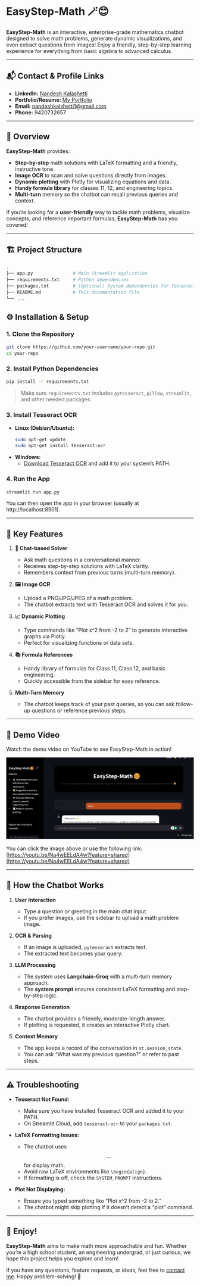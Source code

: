# EasyStep-Math 🪄😊  

**EasyStep-Math** is an interactive, enterprise-grade mathematics chatbot designed to solve math problems, generate dynamic visualizations, and even extract questions from images! Enjoy a friendly, step-by-step learning experience for everything from basic algebra to advanced calculus.

---

## 📬 Contact & Profile Links

- **LinkedIn:** [Nandesh Kalashetti](https://www.linkedin.com/in/nandesh-kalashetti-333a78250)
- **Portfolio/Resume:** [My Portfolio](https://nandesh-kalashettiportfilio2386.netlify.app)
- **Email:** [nandeshkalshetti1@gmail.com](mailto:nandeshkalshetti1@gmail.com)
- **Phone:** 9420732657

---

## 🌟 Overview

**EasyStep-Math** provides:
- **Step-by-step** math solutions with LaTeX formatting and a friendly, instructive tone.
- **Image OCR** to scan and solve questions directly from images.
- **Dynamic plotting** with Plotly for visualizing equations and data.
- **Handy formula library** for classes 11, 12, and engineering topics.
- **Multi-turn** memory so the chatbot can recall previous queries and context.

If you’re looking for a **user-friendly** way to tackle math problems, visualize concepts, and reference important formulas, **EasyStep-Math** has you covered!

---

## 🏗️ Project Structure

```bash
.
├── app.py               # Main Streamlit application
├── requirements.txt     # Python dependencies
├── packages.txt         # (Optional) System dependencies for Tesseract on Streamlit Cloud
├── README.md            # This documentation file
└── ...
```

## ⚙️ Installation & Setup

### 1. Clone the Repository

```bash
git clone https://github.com/your-username/your-repo.git
cd your-repo
```

### 2. Install Python Dependencies

```bash
pip install -r requirements.txt
```

> Make sure `requirements.txt` includes `pytesseract`, `pillow`, `streamlit`, and other needed packages.

### 3. Install Tesseract OCR

- **Linux (Debian/Ubuntu):**  
  ```bash
  sudo apt-get update
  sudo apt-get install tesseract-ocr
  ```
- **Windows:**
  - [Download Tesseract OCR](https://github.com/UB-Mannheim/tesseract/wiki) and add it to your system’s PATH.

### 4. Run the App

```bash
streamlit run app.py
```

You can then open the app in your browser (usually at http://localhost:8501).

---

## 🚀 Key Features

1. **🤖 Chat-based Solver**
   - Ask math questions in a conversational manner.
   - Receives step-by-step solutions with LaTeX clarity.
   - Remembers context from previous turns (multi-turn memory).

2. **🖼️ Image OCR**
   - Upload a PNG/JPG/JPEG of a math problem.
   - The chatbot extracts text with Tesseract OCR and solves it for you.

3. **📈 Dynamic Plotting**
   - Type commands like “Plot x^2 from -2 to 2” to generate interactive graphs via Plotly.
   - Perfect for visualizing functions or data sets.

4. **📚 Formula References**
   - Handy library of formulas for Class 11, Class 12, and basic engineering.
   - Quickly accessible from the sidebar for easy reference.

5. **Multi-Turn Memory**
   - The chatbot keeps track of your past queries, so you can ask follow-up questions or reference previous steps.

---

## 🎥 Demo Video

Watch the demo video on YouTube to see EasyStep-Math in action!

[![EasyStep-Math Demo](mathtutor.jpg)](https://youtu.be/Na4wEELdA4w?feature=shared)

You can click the image above or use the following link: [https://youtu.be/Na4wEELdA4w?feature=shared](https://youtu.be/Na4wEELdA4w?feature=shared)

---

## 🧩 How the Chatbot Works

1. **User Interaction**
   - Type a question or greeting in the main chat input.
   - If you prefer images, use the sidebar to upload a math problem image.

2. **OCR & Parsing**
   - If an image is uploaded, `pytesseract` extracts text.
   - The extracted text becomes your query.

3. **LLM Processing**
   - The system uses **Langchain-Groq** with a multi-turn memory approach.
   - The **system prompt** ensures consistent LaTeX formatting and step-by-step logic.

4. **Response Generation**
   - The chatbot provides a friendly, moderate-length answer.
   - If plotting is requested, it creates an interactive Plotly chart.

5. **Context Memory**
   - The app keeps a record of the conversation in `st.session_state`.
   - You can ask “What was my previous question?” or refer to past steps.

---

## ⚠️ Troubleshooting

- **Tesseract Not Found:**
  - Make sure you have installed Tesseract OCR and added it to your PATH.
  - On Streamlit Cloud, add `tesseract-ocr` to your `packages.txt`.

- **LaTeX Formatting Issues:**
  - The chatbot uses $$...$$ for display math.
  - Avoid raw LaTeX environments like `\begin{align}`.
  - If formatting is off, check the `SYSTEM_PROMPT` instructions.

- **Plot Not Displaying:**
  - Ensure you typed something like “Plot x^2 from -2 to 2.”
  - The chatbot might skip plotting if it doesn’t detect a “plot” command.

---

## 🎉 Enjoy!

**EasyStep-Math** aims to make math more approachable and fun. Whether you’re a high school student, an engineering undergrad, or just curious, we hope this project helps you explore and learn!

If you have any questions, feature requests, or ideas, feel free to [contact me](mailto:nandeshkalshetti1@gmail.com). Happy problem-solving! 🌟
```
